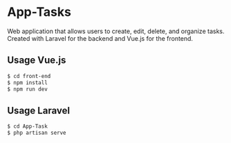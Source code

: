 # App-Tasks
Web application that allows users to create, edit, delete, and organize tasks. Created with Laravel for the backend and Vue.js for the frontend.

## Usage Vue.js

``` bash
$ cd front-end
$ npm install
$ npm run dev
```
## Usage Laravel

``` bash
$ cd App-Task
$ php artisan serve
```


